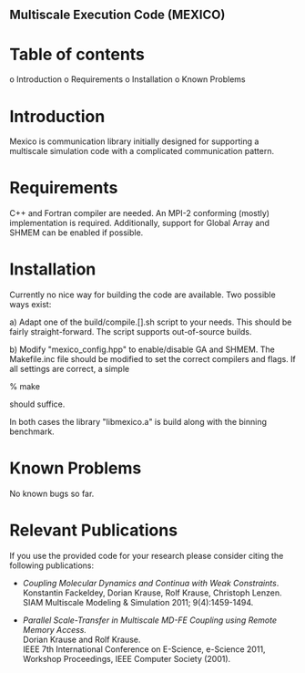  
## Multiscale Execution Code (MEXICO)


Table of contents
=================

 o Introduction
 o Requirements
 o Installation
 o Known Problems


Introduction
============

Mexico is communication library initially designed for
supporting a multiscale simulation code with a complicated
communication pattern.


Requirements
============

C++ and Fortran compiler are needed. An MPI-2 conforming
(mostly) implementation is required. Additionally, support
for Global Array and SHMEM can be enabled if possible.


Installation
============

Currently no nice way for building the code are available.
Two possible ways exist:

a) Adapt one of the build/compile.[].sh script to your needs. 
   This should be fairly straight-forward. The script supports 
   out-of-source builds.

b) Modify "mexico_config.hpp" to enable/disable GA and SHMEM. 
   The Makefile.inc file should be modified to set the correct
   compilers and flags. If all settings are correct, a simple

% make

   should suffice.

In both cases the library "libmexico.a" is build along with
the binning benchmark.


Known Problems
==============

No known bugs so far.


Relevant Publications
=====================

If you use the provided code for your research please consider
citing the following publications:

- *Coupling Molecular Dynamics and Continua with Weak Constraints*.  
  Konstantin Fackeldey, Dorian Krause, Rolf Krause, Christoph Lenzen.  
  SIAM Multiscale Modeling & Simulation 2011; 9(4):1459-1494.

- *Parallel Scale-Transfer in Multiscale MD-FE Coupling using 
  Remote Memory Access.*  
  Dorian Krause and Rolf Krause.  
  IEEE 7th International Conference on E-Science, e-Science 2011, 
  Workshop Proceedings, IEEE Computer Society (2001).

